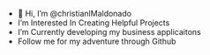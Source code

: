 - 👋 Hi, I’m @christianlMaldonado
- I’m Interested In Creating Helpful Projects
- I’m Currently developing my business applicaitons
- Follow me for my adventure through Github

<!---
christianlMaldonado/christianlMaldonado is a ✨ special ✨ repository because its `README.md` (this file) appears on your GitHub profile.
You can click the Preview link to take a look at your changes.
--->
